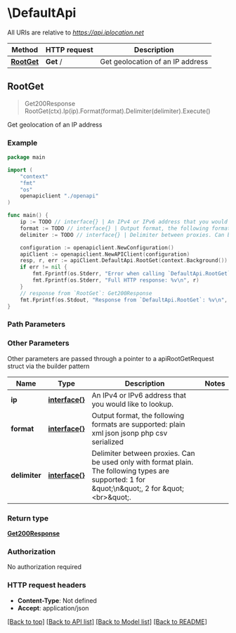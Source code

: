 # \DefaultApi

All URIs are relative to *https://api.iplocation.net*

Method | HTTP request | Description
------------- | ------------- | -------------
[**RootGet**](DefaultApi.md#RootGet) | **Get** / | Get geolocation of an IP address



## RootGet

> Get200Response RootGet(ctx).Ip(ip).Format(format).Delimiter(delimiter).Execute()

Get geolocation of an IP address



### Example

```go
package main

import (
    "context"
    "fmt"
    "os"
    openapiclient "./openapi"
)

func main() {
    ip := TODO // interface{} | An IPv4 or IPv6 address that you would like to lookup.
    format := TODO // interface{} | Output format, the following formats are supported: plain xml json jsonp php csv serialized (optional)
    delimiter := TODO // interface{} | Delimiter between proxies. Can be used only with format plain. The following types are supported: 1 for \"\\n\", 2 for \"<br>\". (optional)

    configuration := openapiclient.NewConfiguration()
    apiClient := openapiclient.NewAPIClient(configuration)
    resp, r, err := apiClient.DefaultApi.RootGet(context.Background()).Ip(ip).Format(format).Delimiter(delimiter).Execute()
    if err != nil {
        fmt.Fprintf(os.Stderr, "Error when calling `DefaultApi.RootGet``: %v\n", err)
        fmt.Fprintf(os.Stderr, "Full HTTP response: %v\n", r)
    }
    // response from `RootGet`: Get200Response
    fmt.Fprintf(os.Stdout, "Response from `DefaultApi.RootGet`: %v\n", resp)
}
```

### Path Parameters



### Other Parameters

Other parameters are passed through a pointer to a apiRootGetRequest struct via the builder pattern


Name | Type | Description  | Notes
------------- | ------------- | ------------- | -------------
 **ip** | [**interface{}**](interface{}.md) | An IPv4 or IPv6 address that you would like to lookup. | 
 **format** | [**interface{}**](interface{}.md) | Output format, the following formats are supported: plain xml json jsonp php csv serialized | 
 **delimiter** | [**interface{}**](interface{}.md) | Delimiter between proxies. Can be used only with format plain. The following types are supported: 1 for \&quot;\\n\&quot;, 2 for \&quot;&lt;br&gt;\&quot;. | 

### Return type

[**Get200Response**](Get200Response.md)

### Authorization

No authorization required

### HTTP request headers

- **Content-Type**: Not defined
- **Accept**: application/json

[[Back to top]](#) [[Back to API list]](../README.md#documentation-for-api-endpoints)
[[Back to Model list]](../README.md#documentation-for-models)
[[Back to README]](../README.md)

